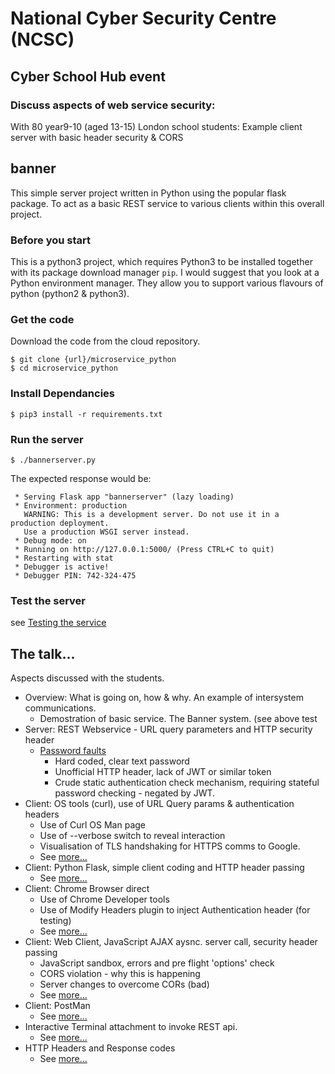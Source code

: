 # National Cyber Security Centre (NCSC)
## Cyber School Hub event
### Discuss aspects of web service security:
With 80 year9-10 (aged 13-15) London school students:  Example client server with basic header security & CORS


## banner
This simple server project written in Python using the popular flask package. To act as a basic REST service to various clients within this overall project.

### Before you start
This is a python3 project, which requires Python3 to be installed together with its package download manager `pip`. I would suggest that you look at a Python environment manager. They allow you to support various flavours of python (python2 & python3).


### Get the code
Download the code from the cloud repository.
```
$ git clone {url}/microservice_python
$ cd microservice_python
```

### Install Dependancies
```
$ pip3 install -r requirements.txt
```

### Run the server
```
$ ./bannerserver.py
```
The expected response would be:
```
 * Serving Flask app "bannerserver" (lazy loading)
 * Environment: production
   WARNING: This is a development server. Do not use it in a production deployment.
   Use a production WSGI server instead.
 * Debug mode: on
 * Running on http://127.0.0.1:5000/ (Press CTRL+C to quit)
 * Restarting with stat
 * Debugger is active!
 * Debugger PIN: 742-324-475

```



### Test the server

see [Testing the service](test_bannerserver.md)

## The talk...
Aspects discussed with the students.

- Overview: What is going on, how & why. An example of intersystem communications.
    - Demostration of basic service. The Banner system. (see above test
- Server: REST Webservice - URL query parameters and HTTP security header
    - [Password faults](server_banner.md)
        - Hard coded, clear text password
        - Unofficial HTTP header, lack of JWT or similar token
        - Crude static authentication check mechanism, requiring stateful password checking - negated by JWT.
- Client: OS tools (curl), use of URL Query params & authentication headers
    - Use of Curl OS Man page
    - Use of --verbose switch to reveal interaction
    - Visualisation of TLS handshaking for HTTPS comms to Google.
    - See [more...](client_curl.md)
- Client: Python Flask, simple client coding and HTTP header passing
    - See [more...](client_python.md)
- Client: Chrome Browser direct
    - Use of Chrome Developer tools
    - Use of Modify Headers plugin to inject Authentication header (for testing)
    - See [more...](client_browser.md)
- Client: Web Client, JavaScript AJAX aysnc. server call, security header passing
    - JavaScript sandbox, errors and pre flight 'options' check
    - CORS violation - why this is happening
    - Server changes to overcome CORs (bad)
    - See [more...](client_webappAjax.md)
- Client: PostMan
    - See [more...](client_postman.md)
- Interactive Terminal attachment to invoke REST api.
    - See [more...](client_terminal_mac.md)
- HTTP Headers and Response codes
    - See [more...](headers_ResponseCodes.md)
